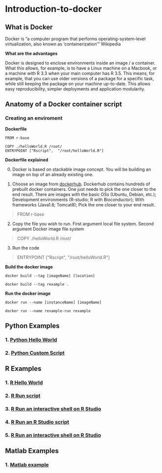 # Introduction-to-docker

## What is Docker

Docker is “a computer program that performs operating-system-level virtualization, also known as ‘containerization’” Wikipedia

**What are the advantages**

Docker is designed to enclose environments inside an image / a container. What this allows, for example, is to have a Linux machine on a Macbook, or a machine with R 3.3 when your main computer has R 3.5. This means, for example,  that you can use older versions of a package for a specific task, while still keeping the package on your machine up-to-date.
This allows easy reproducibility, simpler deployments and application modularity.

## Anatomy of a Docker container script

### Creating an enviroment

**Dockerfile**

```
FROM r-base

COPY ./helloWorld.R /root/
ENTRYPOINT ["Rscript",  "/root/helloWorld.R"]
```

**Dockerfile explained**

0. Docker is based on stackable image concept. You will be building an image on top of an already existing one.

1. Choose an image from [dockerhub](https://hub.docker.com/). Dockerhub contains hundreds of prebuilt docker containers. One just needs to pick the one closer to the end result. There are images with the basic OSs (Ubuntu, Debian, etc.); Development environments (R-studio; R with Bioconductor); With frameworks (Java1.8; Tomcat8); Pick the one closer to your end result.
> FROM r-base

2. Copy the file you wish to run. First argument local file system. Second argument Docker image file system
> COPY ./helloWorld.R /root/

3. Run the code
> ENTRYPOINT ["Rscript",  "/root/helloWorld.R"]

**Build the docker image**

`docker build --tag [imageName] [location]`

`docker build --tag rexample .`

**Run the docker image**

`docker run --name [instanceName] [imageName]`

`docker run --name rexample-run rexample`


## Python Examples

### 1. [Python Hello World](examples/Python/helloWorld)
### 2. [Python Custom Script](examples/Python/)

## R Examples

### 1. [R Hello World](examples/R/helloWorld)
### 2. [R Run script](examples/R/helloWorld)
### 3. [R Run an interactive shell on R Studio](examples/R/helloWorld)
### 4. [R Run an R Studio script](examples/R/helloWorld)
### 5. [R Run an interactive shell on R Studio](examples/R/helloWorld)

## Matlab Examples

### 1. [Matlab example](examples/Matlab/helloWorld)

